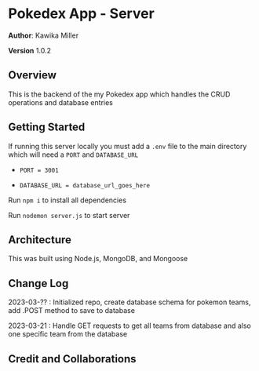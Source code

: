 # Pokedex App - Server

**Author**: Kawika Miller

**Version** 1.0.2

## Overview
This is the backend of the my Pokedex app which handles the CRUD operations and database entries

## Getting Started
If running this server locally you must add a `.env` file to the main directory which will need a `PORT` and `DATABASE_URL`

  - `PORT = 3001`

  - `DATABASE_URL = database_url_goes_here`

Run `npm i` to install all dependencies

Run `nodemon server.js` to start server

## Architecture
This was built using Node.js, MongoDB, and Mongoose

## Change Log

2023-03-?? : Initialized repo, create database schema for pokemon teams, add .POST method to save to database

2023-03-21 : Handle GET requests to get all teams from database and also one specific team from the database

## Credit and Collaborations